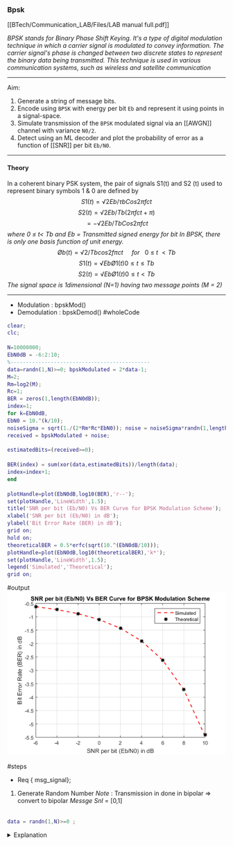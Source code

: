### Bpsk

[[BTech/Communication_LAB/Files/LAB manual full.pdf]]


*BPSK stands for Binary Phase Shift Keying. It's a type of digital modulation technique in which a carrier signal is modulated to convey information. The carrier signal's phase is changed between two discrete states to represent the binary data being transmitted. This technique is used in various communication systems, such as wireless and satellite communication*

---


Aim: 
1. Generate a string of message bits.
2. Encode using `BPSK` with energy per bit `Eb` and represent it using points in a signal-space.
3. Simulate transmission of the `BPSK` modulated signal via an [[AWGN]] channel with variance `N0/2`.
4. Detect using an ML decoder and plot the probability of error as a function of [[SNR]] per bit `Eb/N0`.
---

#### Theory 
In a coherent binary PSK system, the pair of signals S1(t) and S2 (t) used to represent binary symbols
1 & 0 are defined by
$$ S1 (t) = √2Eb/τb Cos 2πfct $$
$$S2 (t) =√2Eb/Tb (2πfct+π)$$
$$ = - √ 2Eb/Tb Cos 2πfct$$
*where 0 ≤ t< Tb and*
*Eb = Transmitted signed energy for bit*
*In BPSK, there is only one basis function of unit energy.*
$$Øb (t) = √2/Tb cos 2fπct\ \ \ \ \ for\ \ \  0 \ ≤  \ t \ < Tb$$
$$S1 (t) = √Eb Ø1 (t) 0≤ t ≤Tb$$
$$S2 (t) = √Eb Ø1 (t) 0≤ t< Tb$$
*The signal space is 1dimensional (N=1) having two message points (M = 2)*

---


- Modulation : bpskMod()
- Demodulation : bpskDemod()
#wholeCode
```matlab
clear;
clc;
 
N=10000000;
EbN0dB = -6:2:10;
%---------------------------------------------
data=randn(1,N)>=0; bpskModulated = 2*data-1;
M=2;
Rm=log2(M);
Rc=1;
BER = zeros(1,length(EbN0dB));
index=1;
for k=EbN0dB,
EbN0 = 10.^(k/10);
noiseSigma = sqrt(1./(2*Rm*Rc*EbN0)); noise = noiseSigma*randn(1,length(bpskModulated));
received = bpskModulated + noise;
 
estimatedBits=(received>=0);
 
BER(index) = sum(xor(data,estimatedBits))/length(data);
index=index+1;
end
 
plotHandle=plot(EbN0dB,log10(BER),'r--');
set(plotHandle,'LineWidth',1.5);
title('SNR per bit (Eb/N0) Vs BER Curve for BPSK Modulation Scheme');
xlabel('SNR per bit (Eb/N0) in dB');
ylabel('Bit Error Rate (BER) in dB');
grid on;
hold on;
theoreticalBER = 0.5*erfc(sqrt(10.^(EbN0dB/10)));
plotHandle=plot(EbN0dB,log10(theoreticalBER),'k*');
set(plotHandle,'LineWidth',1.5);
legend('Simulated','Theoretical');
grid on;

```

#output
![output](BTech/Communication_LAB/Files/expt1_graph.png)

#steps
- Req { msg_signal};

1. Generate Random Number
*Note* : Transmission  in done in bipolar => convert to bipolar
*Messge Snl* = [0,1]

```Matlab

data = randn(1,N)>=0 ;

```
<details><summary>Explanation</summary>
`data = randn(1,N)>=0` Sets the data variable if the generated randn()'s output > mdcmd
 0 and resets(value will be equal to 0) if its output < 0
</summary>

2. Make data => 1,-1

```Matlab
bpskModulated = 2*data-1;
```

2. Define channel add noise to it
*Req* : Length of message signale and noise should be equal


```matlab

noiseSigma = sqrt(1./(2*Rm*Rc*EbN0))
noise = noiseSigma * randn(2,length(bpskModulated)) % length... = 10



```


 
3. Identify The messege
*Note* :  Threshold Detection is used to identify the recieved signal

```matlab
recieved  = bpskModulated + noise
```

- Threshold detector
```matlab
estimatedBits = (received>=0)
```


- Detect No of Error Bits
XOR Tx and Rx , take sum = Bit error




### Aim
1. Plot [[SNR]] vs [[Bit error rate]]
SNR 1/o< Bit Error rate (o< = propotional)
- Specs

- Steps
1.

DB <= Linear Scale ; 10 .^(k/20)



Notes -

#?define
```matlab
 BER = zeros(1,length(EbN0dB))
```